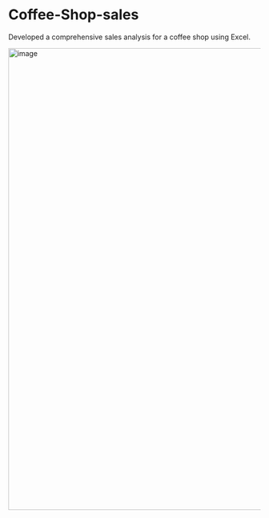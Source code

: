 # Coffee-Shop-sales
Developed a comprehensive sales analysis for a coffee shop using Excel.

<img width="923" alt="image" src="https://github.com/user-attachments/assets/fa458369-9744-4ef8-a7fe-32a3cac216f9">
